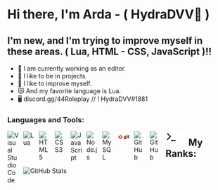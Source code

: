 # Hi there, I'm Arda - ( HydraDVV👋 )

## I'm new, and I'm trying to improve myself in these areas. ( Lua, HTML - CSS, JavaScript )!!

- 🌱 I am currently working as an editor.
- 👯 I like to be in projects.
- 🥅 I like to improve myself.
- 😻 And my favorite language is Lua.
- 🖥️ discord.gg/44Roleplay // ! HydraDVV#1881
 
### Languages and Tools:

<img align="left" alt="Visual Studio Code" width="26px" src="https://cdn.jsdelivr.net/gh/devicons/devicon/icons/vscode/vscode-original.svg" style="padding-right:10px;" />
<img align="left" alt="Lua" width="26px" src="https://camo.githubusercontent.com/2fa3e4f59131595eaf00e1dc6918475a7bdda041e1ff2df70599afc744038cc2/687474703a2f2f75706c6f61642e7475726b636577696b692e6f72672f77696b6970656469612f636f6d6d6f6e732f7468756d622f632f63662f4c75612d4c6f676f2e7376672f3132303070782d4c75612d4c6f676f2e7376672e706e67" style="padding-right:10px;" />
<img align="left" alt="HTML5" width="26px" src="https://cdn.jsdelivr.net/gh/devicons/devicon/icons/html5/html5-original.svg" style="padding-right:10px;" />
<img align="left" alt="CSS3" width="26px" src="https://cdn.jsdelivr.net/gh/devicons/devicon/icons/css3/css3-original.svg" style="padding-right:10px;" />
<img align="left" alt="JavaScript" width="26px" src="https://cdn.jsdelivr.net/gh/devicons/devicon/icons/javascript/javascript-original.svg" style="padding-right:10px;" />
<img align="left" alt="Node.js" width="26px" src="https://cdn.jsdelivr.net/gh/devicons/devicon/icons/nodejs/nodejs-original.svg" style="padding-right:10px;" />
<img align="left" alt="MySQL" width="26px" src="https://cdn.jsdelivr.net/gh/devicons/devicon/icons/mysql/mysql-original.svg" style="padding-right:10px;" />
<img align="left" alt="GitHub" width="26px" src="https://raw.githubusercontent.com/github/explore/80688e429a7d4ef2fca1e82350fe8e3517d3494d/topics/git/git.png" style="padding-right:10px;" />
<img align="left" alt="GitHub" width="26px" src="https://user-images.githubusercontent.com/3369400/139447912-e0f43f33-6d9f-45f8-be46-2df5bbc91289.png" style="padding-right:10px;" />
<img align="left" alt="GitHub" width="26px" src="https://user-images.githubusercontent.com/3369400/139448065-39a229ba-4b06-434b-bc67-616e2ed80c8f.png" style="padding-right:10px;" />
<img align="left" alt="Terminal" width="26px" src="./img/terminal-light.svg" />
<img align="left" alt="Terminal" width="26px" src="./img/terminal-dark.svg" />

## My Ranks:
![GitHub Stats](https://github-readme-stats.vercel.app/api?username=HydraDVV&theme=radical)
